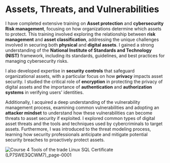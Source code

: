 #  Assets, Threats, and Vulnerabilities

I have completed extensive training on **Asset protection** and **cybersecurity Risk management**, focusing on how organizations determine which assets to protect. This training involved exploring the relationship between **risk management** and **asset classification**, addressing the unique challenges involved in securing both **physical** and **digital assets**. I gained a strong understanding of the **National Institute of Standards and Technology (NIST)** framework, including its standards, guidelines, and best practices for managing cybersecurity risks.

I also developed expertise in **security controls** that safeguard organizational assets, with a particular focus on how **privacy** impacts asset security. I studied the critical role of **encryption** in protecting the privacy of digital assets and the importance of **authentication** and **authorization systems** in verifying users' identities.

Additionally, I acquired a deep understanding of the vulnerability management process, examining common vulnerabilities and adopting an **attacker mindset** to understand how these vulnerabilities can become threats to asset security if exploited. I explored common types of digital asset threats and the tools and techniques used by cybercriminals to target assets. Furthermore, I was introduced to the threat modeling process, learning how security professionals anticipate and mitigate potential security breaches to proactively protect assets.

![Course 4 Tools of the trade Linux   SQL Certificate (LP7SWE3QCWM7)_page-0001](https://github.com/user-attachments/assets/35f48ca7-2cc8-41ed-8735-86ff7472234b)
